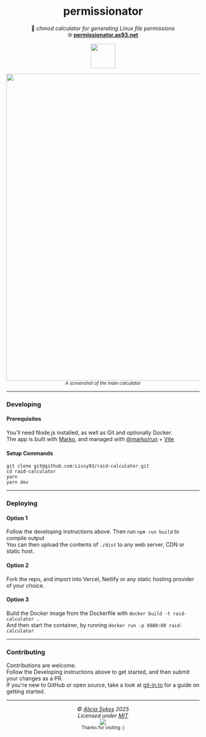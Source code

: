 
<h1 align="center">permissionator</h1>
<p align="center">
  🐧 <i>chmod calculator for generating Linux file permissions</i><br>
  🌐 <b><a href="https://permissionator.as93.net">permissionator.as93.net</a></b>
</p>

<a href="https://permissionator.as93.net">
<p align="center">
  <img width="64" src="https://github.com/Lissy93/permissionator/blob/main/public/logo.png?raw=true" />
  </p>
</a>

<p align="center">
 <img width="800" src="https://github.com/Lissy93/permissionator/blob/main/public/screenshot.png?raw=true" />
  <br>
  <sup><i>A screenshot of the main calculator</i></sup>
</p>

---

### Developing

#### Prerequisites
You'll need Node.js installed, as well as Git and optionally Docker.<br>
The app is built with [Marko](https://markojs.com/), and managed with [@marko/run](https://github.com/marko-js/run) + [Vite](https://vite.dev/)

#### Setup Commands

```
git clone git@github.com:Lissy93/raid-calculator.git
cd raid-calculator
yarn
yarn dev
```

---

### Deploying

#### Option 1
Follow the developing instructions above. Then run `npm run build` to compile output<br>
You can then upload the contents of `./dist` to any web server, CDN or static host.

#### Option 2
Fork the repo, and import into Vercel, Netlify or any static hosting provider of your choice.

#### Option 3
Build the Docker image from the Dockerfile with `docker build -t raid-calculator .`<br>
And then start the container, by running `docker run -p 8080:80 raid-calculator`

---

### Contributing
Contributions are welcome.<br>
Follow the Developing instructions above to get started, and then submit your changes as a PR.<br>
If you're new to GitHub or open source, take a look at [git-in.to](https://git-in.to) for a guide on getting started.

---

<!-- License + Copyright -->
<p  align="center">
  <i>© <a href="https://aliciasykes.com">Alicia Sykes</a> 2025</i><br>
  <i>Licensed under <a href="https://gist.github.com/Lissy93/143d2ee01ccc5c052a17">MIT</a></i><br>
  <a href="https://github.com/lissy93"><img src="https://i.ibb.co/4KtpYxb/octocat-clean-mini.png" /></a><br>
  <sup>Thanks for visiting :)</sup>
</p>

<!-- Dinosaur -->
<!-- 
                        . - ~ ~ ~ - .
      ..     _      .-~               ~-.
     //|     \ `..~                      `.
    || |      }  }              /       \  \
(\   \\ \~^..'                 |         }  \
 \`.-~  o      /       }       |        /    \
 (__          |       /        |       /      `.
  `- - ~ ~ -._|      /_ - ~ ~ ^|      /- _      `.
              |     /          |     /     ~-.     ~- _
              |_____|          |_____|         ~ - . _ _~_-_
-->



